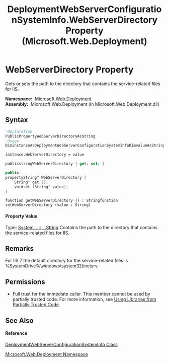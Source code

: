 ﻿---
title: DeploymentWebServerConfigurationSystemInfo.WebServerDirectory Property  (Microsoft.Web.Deployment)
TOCTitle: WebServerDirectory Property
ms:assetid: P:Microsoft.Web.Deployment.DeploymentWebServerConfigurationSystemInfo.WebServerDirectory
ms:mtpsurl: https://msdn.microsoft.com/en-us/library/microsoft.web.deployment.deploymentwebserverconfigurationsysteminfo.webserverdirectory(v=VS.90)
ms:contentKeyID: 22753944
ms.date: 05/02/2012
mtps_version: v=VS.90
f1_keywords:
- Microsoft.Web.Deployment.DeploymentWebServerConfigurationSystemInfo.WebServerDirectory
- Microsoft.Web.Deployment.DeploymentWebServerConfigurationSystemInfo.get_WebServerDirectory
- Microsoft.Web.Deployment.DeploymentWebServerConfigurationSystemInfo.set_WebServerDirectory
dev_langs:
- CSharp
- JScript
- VB
- c++
api_location:
- Microsoft.Web.Deployment.dll
api_name:
- Microsoft.Web.Deployment.DeploymentWebServerConfigurationSystemInfo.get_WebServerDirectory
- Microsoft.Web.Deployment.DeploymentWebServerConfigurationSystemInfo.set_WebServerDirectory
- Microsoft.Web.Deployment.DeploymentWebServerConfigurationSystemInfo.WebServerDirectory
api_type:
- Managed
topic_type:
- apiref
- kbSyntax
product_family_name: VS
ROBOTS: INDEX,FOLLOW
---

# WebServerDirectory Property

Gets or sets the path to the directory that contains the service-related files for IIS.

**Namespace:**  [Microsoft.Web.Deployment](microsoft-web-deployment-namespace.md)  
**Assembly:**  Microsoft.Web.Deployment (in Microsoft.Web.Deployment.dll)

## Syntax

``` vb
'Declaration
PublicPropertyWebServerDirectoryAsString
'Usage
DiminstanceAsDeploymentWebServerConfigurationSystemInfoDimvalueAsStringvalue = instance.WebServerDirectory

instance.WebServerDirectory = value
```

``` csharp
publicstringWebServerDirectory { get; set; }
```

``` c++
public:
propertyString^ WebServerDirectory {
    String^ get ();
    voidset (String^ value);
}
```

``` jscript
function getWebServerDirectory () : Stringfunction setWebServerDirectory (value : String)
```

#### Property Value

Type: [System. . :: . .String](https://msdn.microsoft.com/en-us/library/s1wwdcbf\(v=vs.90\))  
Contains the path to the directory that contains the service-related files for IIS.  

## Remarks

For IIS 7 the default directory for the service-related files is %SystemDrive%\\windows\\system32\\inetsrv.

## Permissions

  - Full trust for the immediate caller. This member cannot be used by partially trusted code. For more information, see [Using Libraries from Partially Trusted Code](https://msdn.microsoft.com/en-us/library/8skskf63\(v=vs.90\)).

## See Also

#### Reference

[DeploymentWebServerConfigurationSystemInfo Class](deploymentwebserverconfigurationsysteminfo-class-microsoft-web-deployment.md)

[Microsoft.Web.Deployment Namespace](microsoft-web-deployment-namespace.md)

